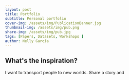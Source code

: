 ```yaml
---
layout: post
title: Portfolio
subtitle: Personal portfolio
cover-img: /assets/img/PublicationBanner.jpg
thumbnail-img: /assets/img/pub.png
share-img: /assets/img/pub.jpg
tags: [Papers, Datasets, Workshops ]
author: Nelly Garcia
---
```



## What's the inspiration? 
I want to transport people to new worlds. Share a story and 